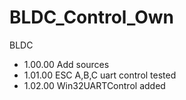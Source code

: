 # BLDC_Control_Own
BLDC

- 1.00.00 Add sources
- 1.01.00 ESC A,B,C uart control tested
- 1.02.00 Win32UARTControl added
